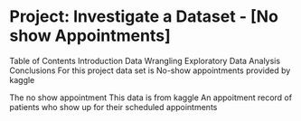 # Project: Investigate a Dataset - [No show Appointments]
Table of Contents
Introduction
Data Wrangling
Exploratory Data Analysis
Conclusions
For this project data set is No-show appointments provided by kaggle

The no show appointment
This data is from kaggle
An appoitment record of patients who show up for their scheduled appointments 
